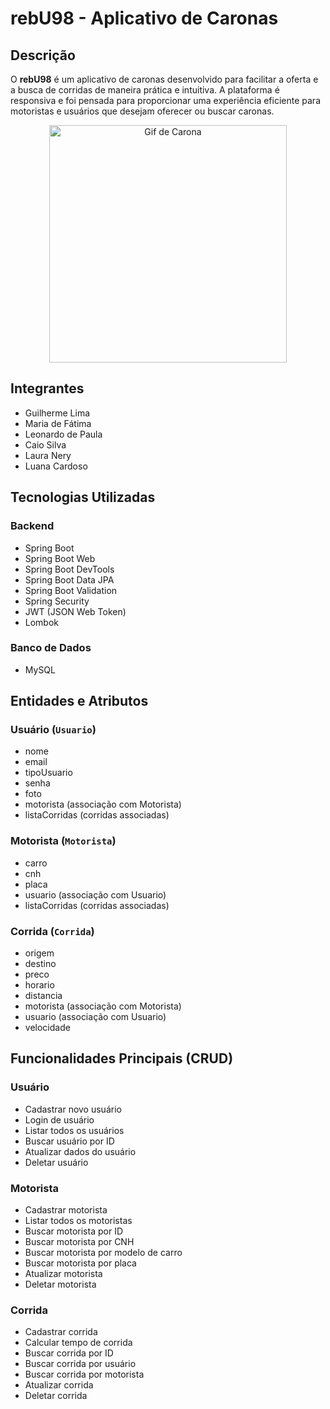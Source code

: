 <!DOCTYPE html>
<html lang="pt-BR">
<head>
    <meta charset="UTF-8">
    <title>rebU98 - Aplicativo de Caronas</title>
</head>
<body>

<h1>rebU98 - Aplicativo de Caronas</h1>

<h2>Descrição</h2>
<p>
    O <strong>rebU98</strong> é um aplicativo de caronas desenvolvido para facilitar a oferta e a busca de corridas
    de maneira prática e intuitiva. A plataforma é responsiva e foi pensada para proporcionar uma experiência eficiente
    para motoristas e usuários que desejam oferecer ou buscar caronas.
</p>
<div style="text-align: center;">
  <img src="https://i0.wp.com/maracujaroxo.com/wp-content/uploads/2017/06/gif-carona-viajar-sem-dinheiro.gif?ssl=1" alt="Gif de Carona" width="380">
</div>

<h2>Integrantes</h2>
<ul>
    <li>Guilherme Lima</li>
    <li>Maria de Fátima</li>
    <li>Leonardo de Paula</li>
    <li>Caio Silva</li>
    <li>Laura Nery</li>
    <li>Luana Cardoso</li>
</ul>

<h2>Tecnologias Utilizadas</h2>

<h3>Backend</h3>
<ul>
    <li>Spring Boot</li>
    <li>Spring Boot Web</li>
    <li>Spring Boot DevTools</li>
    <li>Spring Boot Data JPA</li>
    <li>Spring Boot Validation</li>
    <li>Spring Security</li>
    <li>JWT (JSON Web Token)</li>
    <li>Lombok</li>
</ul>

<h3>Banco de Dados</h3>
<ul>
    <li>MySQL</li>
</ul>

<h2>Entidades e Atributos</h2>

<h3>Usuário (<code>Usuario</code>)</h3>
<ul>
    <li>nome</li>
    <li>email</li>
    <li>tipoUsuario</li>
    <li>senha</li>
    <li>foto</li>
    <li>motorista (associação com Motorista)</li>
    <li>listaCorridas (corridas associadas)</li>
</ul>

<h3>Motorista (<code>Motorista</code>)</h3>
<ul>
    <li>carro</li>
    <li>cnh</li>
    <li>placa</li>
    <li>usuario (associação com Usuario)</li>
    <li>listaCorridas (corridas associadas)</li>
</ul>

<h3>Corrida (<code>Corrida</code>)</h3>
<ul>
    <li>origem</li>
    <li>destino</li>
    <li>preco</li>
    <li>horario</li>
    <li>distancia</li>
    <li>motorista (associação com Motorista)</li>
    <li>usuario (associação com Usuario)</li>
    <li>velocidade</li>
</ul>

<h2>Funcionalidades Principais (CRUD)</h2>

<h3>Usuário</h3>
<ul>
    <li>Cadastrar novo usuário</li>
    <li>Login de usuário</li>
    <li>Listar todos os usuários</li>
    <li>Buscar usuário por ID</li>
    <li>Atualizar dados do usuário</li>
    <li>Deletar usuário</li>
</ul>

<h3>Motorista</h3>
<ul>
    <li>Cadastrar motorista</li>
    <li>Listar todos os motoristas</li>
    <li>Buscar motorista por ID</li>
    <li>Buscar motorista por CNH</li>
    <li>Buscar motorista por modelo de carro</li>
    <li>Buscar motorista por placa</li>
    <li>Atualizar motorista</li>
    <li>Deletar motorista</li>
</ul>

<h3>Corrida</h3>
<ul>
    <li>Cadastrar corrida</li>
    <li>Calcular tempo de corrida</li>
    <li>Buscar corrida por ID</li>
    <li>Buscar corrida por usuário</li>
    <li>Buscar corrida por motorista</li>
    <li>Atualizar corrida</li>
    <li>Deletar corrida</li>
</ul>

</body>
</html>
